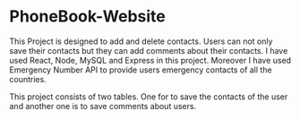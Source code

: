 # PhoneBook-Website
This Project is designed to add and delete contacts. Users can not only save their contacts but they can add comments about their contacts. I have used React, Node, MySQL and Express in this project. Moreover I have used Emergency Number API to provide users emergency contacts of all the countries.

This project consists of two tables. One for to save the contacts of the user and another one is to save comments about users.
